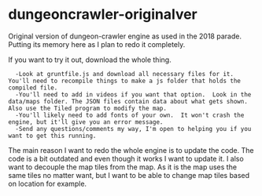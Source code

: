 # dungeoncrawler-originalver
Original version of dungeon-crawler engine as used in the 2018 parade. Putting its memory here as I plan to redo it completely.

If you want to try it out, download the whole thing.
~~~
  -Look at gruntfile.js and download all necessary files for it.  You'll need to recompile things to make a js folder that holds the compiled file.
  -You'll need to add in videos if you want that option.  Look in the data/maps folder. The JSON files contain data about what gets shown.  Also use the Tiled program to modify the map.
  -You'll likely need to add fonts of your own.  It won't crash the engine, but it'll give you an error message.
  -Send any questions/comments my way, I'm open to helping you if you want to get this running.
 ~~~
 
 The main reason I want to redo the whole engine is to update the code.  The code is a bit outdated and even though it works I want to update it.  I also want to decouple the map tiles from the map.  As it is the map uses the same tiles no matter want, but I want to be able to change map tiles based on location for example.
